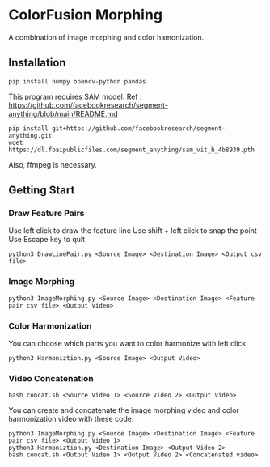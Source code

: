 # ColorFusion Morphing
A combination of image morphing and color hamonization.
## Installation
```
pip install numpy opencv-python pandas
```
This program requires SAM model.
Ref : https://github.com/facebookresearch/segment-anything/blob/main/README.md
```
pip install git+https://github.com/facebookresearch/segment-anything.git
wget https://dl.fbaipublicfiles.com/segment_anything/sam_vit_h_4b8939.pth
```
Also, ffmpeg is necessary.
## Getting Start
### Draw Feature Pairs
Use left click to draw the feature line
Use shift + left click to snap the point
Use Escape key to quit
```
python3 DrawLinePair.py <Source Image> <Destination Image> <Output csv file>
```

### Image Morphing
```
python3 ImageMorphing.py <Source Image> <Destination Image> <Feature pair csv file> <Output Video>
```

### Color Harmonization
You can choose which parts you want to color harmonize with left click.
```
python3 Harmoniztion.py <Source Image> <Output Video>
```

### Video Concatenation
```
bash concat.sh <Source Video 1> <Source Video 2> <Output Video>
```
You can create and concatenate the image morphing video and color harmonization video with these code:
```
python3 ImageMorphing.py <Source Image> <Destination Image> <Feature pair csv file> <Output Video 1>
python3 Harmoniztion.py <Destination Image> <Output Video 2>
bash concat.sh <Output Video 1> <Output Video 2> <Concatenated video>
```